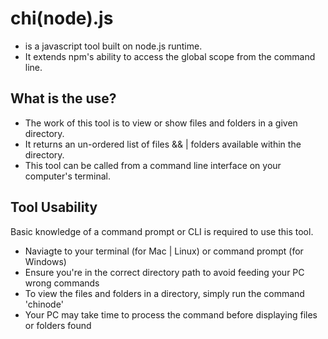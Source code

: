 # chi(node).js

- is a javascript tool built on node.js runtime.
- It extends npm's ability to access the global scope from the command line.

## What is the use?

- The work of this tool is to view or show files and folders in a given directory.
- It returns an un-ordered list of files && | folders available within the directory.
- This tool can be called from a command line interface on your computer's terminal.


## Tool Usability

Basic knowledge of a command prompt or CLI is required to use this tool.

- Naviagte to your terminal (for Mac | Linux) or command prompt (for Windows)
- Ensure you're in the correct directory path to avoid feeding your PC wrong commands
- To view the files and folders in a directory, simply run the command 'chinode'
- Your PC may take time to process the command before displaying files or folders found
